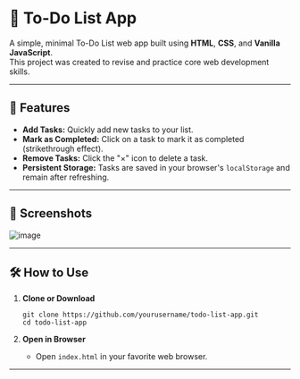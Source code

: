 # 📝 To-Do List App

A simple, minimal To-Do List web app built using **HTML**, **CSS**, and **Vanilla JavaScript**.  
This project was created to revise and practice core web development skills.

---

## 🚀 Features

- **Add Tasks:** Quickly add new tasks to your list.
- **Mark as Completed:** Click on a task to mark it as completed (strikethrough effect).
- **Remove Tasks:** Click the "×" icon to delete a task.
- **Persistent Storage:** Tasks are saved in your browser's `localStorage` and remain after refreshing.

---

## 📸 Screenshots

![image](https://github.com/user-attachments/assets/73e16172-1c5f-4494-a5f1-ebb14f51217a)


---

## 🛠️ How to Use

1. **Clone or Download**
    ```
    git clone https://github.com/yourusername/todo-list-app.git
    cd todo-list-app
    ```

2. **Open in Browser**
    - Open `index.html` in your favorite web browser.

---

